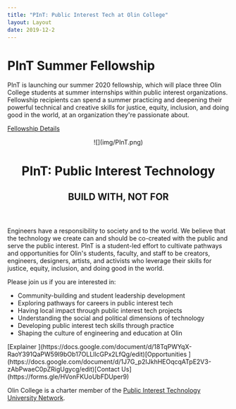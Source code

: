 ```yaml
---
title: "PInT: Public Interest Tech at Olin College"
layout: Layout
date: 2019-12-2
---
```


<div class="body-container">

<div class="fellowship-announce animated fadeInDown faster delay-1s">

# PInT Summer Fellowship

PInT is launching our summer 2020 fellowship, which will place three Olin College students at summer internships within public interest organizations. Fellowship recipients can spend a summer practicing and deepening their powerful technical and creative skills for justice, equity, inclusion, and doing good in the world, at an organization they're passionate about.

[Fellowship Details](/fellowship)</div>

<header class="page-header">![](img/PInT.png)

# PInT: Public Interest Technology

## BUILD WITH, NOT FOR

</header>

<div class="body-text">

Engineers have a responsibility to society and to the world. We believe that the technology we create can and should be co-created with the public and serve the public interest. PInT is a student-led effort to cultivate pathways and opportunities for Olin's students, faculty, and staff to be creators, engineers, designers, artists, and activists who leverage their skills for justice, equity, inclusion, and doing good in the world.

Please join us if you are interested in:

*   Community-building and student leadership development
*   Exploring pathways for careers in public interest tech
*   Having local impact through public interest tech projects
*   Understanding the social and political dimensions of technology
*   Developing public interest tech skills through practice
*   Shaping the culture of engineering and education at Olin

<nav class="profiles">[Explainer ](https://docs.google.com/document/d/18TqPWYqX-RaoY391QaPW59I9bOb17OLLllcGPx2LfQg/edit)[Opportunities ](https://docs.google.com/document/d/1J7G_p2IJkhHEOqcqATpE2V3-zAbPwaeC0pZRigUgycg/edit)[Contact Us](https://forms.gle/HVonFKUoUbFDUper9)</nav>

</div>

Olin College is a charter member of the [Public Interest Technology University Network](https://www.newamerica.org/public-interest-technology/university-network/).

</div>
